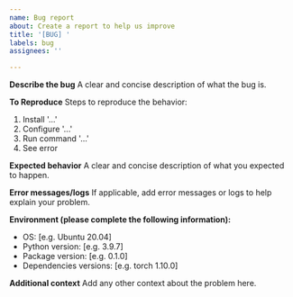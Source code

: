 ```yaml
---
name: Bug report
about: Create a report to help us improve
title: '[BUG] '
labels: bug
assignees: ''

---
```


**Describe the bug**
A clear and concise description of what the bug is.

**To Reproduce**
Steps to reproduce the behavior:
1. Install '...'
2. Configure '...'
3. Run command '...'
4. See error

**Expected behavior**
A clear and concise description of what you expected to happen.

**Error messages/logs**
If applicable, add error messages or logs to help explain your problem.

**Environment (please complete the following information):**
 - OS: [e.g. Ubuntu 20.04]
 - Python version: [e.g. 3.9.7]
 - Package version: [e.g. 0.1.0]
 - Dependencies versions: [e.g. torch 1.10.0]

**Additional context**
Add any other context about the problem here. 
